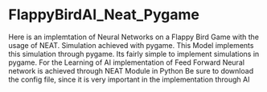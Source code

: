 # FlappyBirdAI_Neat_Pygame
Here is an implemtation of Neural Networks on a Flappy Bird Game with the usage of NEAT. Simulation achieved with pygame.
This Model implements this simulation through pygame. Its fairly simple to implement simulations in pygame.
For the Learning of AI implementation of Feed Forward Neural network is achieved through NEAT Module in Python 
Be sure to download the config file, since it is very important in the implementation  through AI
